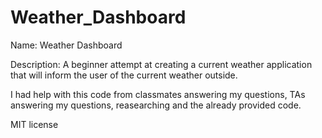 # Weather_Dashboard

Name: Weather Dashboard

Description: A beginner attempt at creating a current weather application that will inform the user of the current weather outside.

I had help with this code from classmates answering my questions, TAs answering my questions, reasearching and the already provided code.

MIT license
